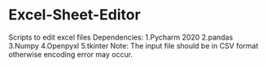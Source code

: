 # Excel-Sheet-Editor
Scripts to edit excel files
Dependencies:
1.Pycharm 2020
2.pandas
3.Numpy
4.Openpyxl
5.tkinter
Note: The input file should be in CSV format otherwise encoding error may occur.
